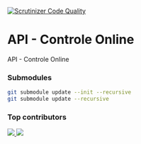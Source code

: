 [![Scrutinizer Code Quality](https://scrutinizer-ci.com/g/controleonline/api-community/badges/quality-score.png?b=master)](https://scrutinizer-ci.com/g/controleonline/api-platform-community/?branch=master)

# API - Controle Online
API - Controle Online


### Submodules
```bash
git submodule update --init --recursive
git submodule update --recursive
```
### Top contributors

<a href="https://github.com/ControleOnline/api-community/graphs/contributors">
  <img src="https://contrib.rocks/image?repo=ControleOnline/api-community" />
</a>

<a href="https://chat.whatsapp.com/KtplmnuqcXK9nIETLcYBGt">
  <img src="https://static.whatsapp.net/rsrc.php/yZ/r/JvsnINJ2CZv.svg" />
</a>

